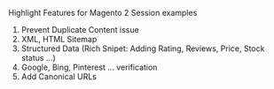 Highlight Features for Magento 2 Session examples
1. Prevent Duplicate Content issue
2. XML, HTML Sitemap
3. Structured Data (Rich Snipet: Adding Rating, Reviews, Price, Stock status ...)
4. Google, Bing, Pinterest ... verification
5. Add Canonical URLs